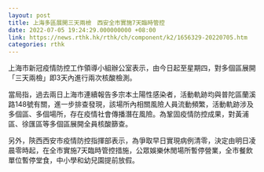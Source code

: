 ```yaml
---
layout: post
title: 上海多區展開三天兩檢　西安全市實施7天臨時管控
date: 2022-07-05 19:24:29.000000000 +08:00
link: https://news.rthk.hk/rthk/ch/component/k2/1656329-20220705.htm
categories: rthk
---
```


上海市新冠疫情防控工作領導小組辦公室表示，由今日起至星期四，對多個區展開「三天兩檢」即3天內進行兩次核酸檢測。

當局指，過去兩日上海市連續報告多宗本土陽性感染者，活動軌跡均與普陀區蘭溪路148號有關，進一步排查發現，該場所內相關風險人員流動頻繁，活動軌跡涉及多個區、多個場所，存在疫情社會傳播潛在風險。為鞏固疫情防控成果，對黃浦區、徐匯區等多個區展開全員核酸篩查。

另外，陝西西安市疫情防控指揮部表示，為爭取早日實現病例清零，決定由明日凌晨零時起，在全市實施7天臨時管控措施，公眾娛樂休閒場所暫停營業，全市餐飲單位暫停堂食，中小學和幼兒園提前放假。
